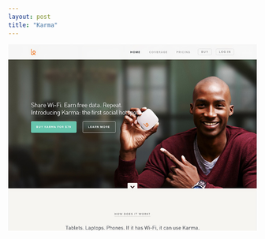 ```yaml
---
layout: post
title: "Karma"
---
```


<a class="thumbnail" href="http://yourkarma.com" target="_blank">
  <img src="/screenshots/karma.jpg">
</a>
